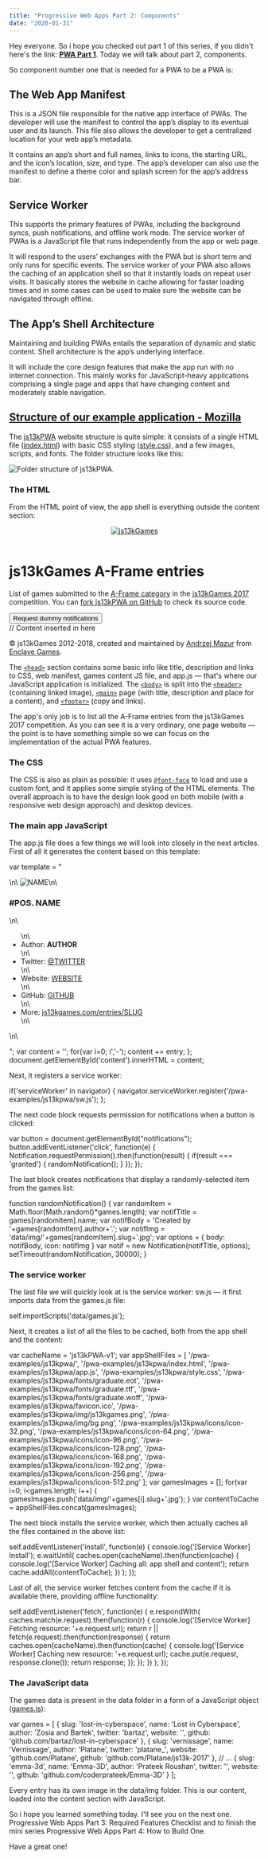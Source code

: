 ```yaml
---
title: "Progressive Web Apps Part 2: Components"
date: "2020-01-31"
---
```


Hey everyone. So i hope you checked out part 1 of this series, if you didn't here's the link: [**PWA Part 1**](https://ajulusthoughts.wordpress.com/2020/01/28/progressive-web-apps-part-1/). Today we will talk about part 2, components.

So component number one that is needed for a PWA to be a PWA is:

## The Web App Manifest

This is a JSON file responsible for the native app interface of PWAs. The developer will use the manifest to control the app’s display to its eventual user and its launch. This file also allows the developer to get a centralized location for your web app’s metadata.

It contains an app’s short and full names, links to icons, the starting URL, and the icon’s location, size, and type. The app’s developer can also use the manifest to define a theme color and splash screen for the app’s address bar.

## Service Worker

This supports the primary features of PWAs, including the background syncs, push notifications, and offline work mode. The service worker of PWAs is a JavaScript file that runs independently from the app or web page.

It will respond to the users’ exchanges with the PWA but is short term and only runs for specific events. The service worker of your PWA also allows the caching of an application shell so that it instantly loads on repeat user visits. It basically stores the website in cache allowing for faster loading times and in some cases can be used to make sure the website can be navigated through offline.

## The App’s Shell Architecture

Maintaining and building PWAs entails the separation of dynamic and static content. Shell architecture is the app’s underlying interface.

It will include the core design features that make the app run with no internet connection. This mainly works for JavaScript-heavy applications comprising a single page and apps that have changing content and moderately stable navigation.

## [**Structure of our example application - Mozilla**](https://developer.mozilla.org/en-US/docs/Web/Progressive_web_apps/App_structure)

The [js13kPWA](https://mdn.github.io/pwa-examples/js13kpwa/) website structure is quite simple: it consists of a single HTML file ([index.html](https://github.com/mdn/pwa-examples/blob/master/js13kpwa/index.html)) with basic CSS styling ([style.css](https://github.com/mdn/pwa-examples/blob/master/js13kpwa/style.css)), and a few images, scripts, and fonts. The folder structure looks like this:

![Folder structure of js13kPWA.](images/js13kpwa-directory.png)

### The HTML

From the HTML point of view, the app shell is everything outside the content section:

<!DOCTYPE html>
<html lang="en">
<head>
	<meta charset="utf-8">
	<title>js13kGames A-Frame entries</title>
	<meta name="description" content="A list of A-Frame entries submitted to the js13kGames 2017 competition, used as an example for the MDN articles about Progressive Web Apps.">
	<meta name="author" content="end3r">
	<meta name="theme-color" content="#B12A34">
	<meta name="viewport" content="width=device-width, initial-scale=1">
	<meta property="og:image" content="icons/icon-512.png">
	<link rel="shortcut icon" href="favicon.ico">
	<link rel="stylesheet" href="style.css">
	<link rel="manifest" href="js13kpwa.webmanifest">
	<script src="data/games.js" defer></script>
	<script src="app.js" defer></script>
</head>
<body>
<header>
	<p><a class="logo" href="http://js13kgames.com"><img src="img/js13kgames.png" alt="js13kGames"></a></p>
</header>
<main>
	<h1>js13kGames A-Frame entries</h1>
	<p class="description">List of games submitted to the <a href="http://js13kgames.com/aframe">A-Frame category</a> in the <a href="http://2017.js13kgames.com">js13kGames 2017</a> competition. You can <a href="https://github.com/mdn/pwa-examples/blob/master/js13kpwa">fork js13kPWA on GitHub</a> to check its source code.</p>
	<button id="notifications">Request dummy notifications</button>
	<section id="content">
		// Content inserted in here
	</section>
</main>
<footer>
	<p>© js13kGames 2012-2018, created and maintained by <a href="http://end3r.com">Andrzej Mazur</a> from <a href="http://enclavegames.com">Enclave Games</a>.</p>
</footer>
</body>
</html>

The [`<head>`](https://developer.mozilla.org/en-US/docs/Web/HTML/Element/head) section contains some basic info like title, description and links to CSS, web manifest, games content JS file, and app.js — that's where our JavaScript application is initialized. The [`<body>`](https://developer.mozilla.org/en-US/docs/Web/HTML/Element/body) is split into the [`<header>`](https://developer.mozilla.org/en-US/docs/Web/HTML/Element/header) (containing linked image), [`<main>`](https://developer.mozilla.org/en-US/docs/Web/HTML/Element/main) page (with title, description and place for a content), and [`<footer>`](https://developer.mozilla.org/en-US/docs/Web/HTML/Element/footer) (copy and links).

The app's only job is to list all the A-Frame entries from the js13kGames 2017 competition. As you can see it is a very ordinary, one page website — the point is to have something simple so we can focus on the implementation of the actual PWA features.

### The CSS

The CSS is also as plain as possible: it uses [`@font-face`](https://developer.mozilla.org/en-US/docs/Web/CSS/@font-face) to load and use a custom font, and it applies some simple styling of the HTML elements. The overall approach is to have the design look good on both mobile (with a responsive web design approach) and desktop devices.

### The main app JavaScript

The app.js file does a few things we will look into closely in the next articles. First of all it generates the content based on this template:

var template = "<article>\\n\\
    <img src='data/img/SLUG.jpg' alt='NAME'>\\n\\
    <h3>#POS. NAME</h3>\\n\\
    <ul>\\n\\
    <li><span>Author:</span> <strong>AUTHOR</strong></li>\\n\\
    <li><span>Twitter:</span> <a href='https://twitter.com/TWITTER'>@TWITTER</a></li>\\n\\
    <li><span>Website:</span> <a href='http://WEBSITE/'>WEBSITE</a></li>\\n\\
    <li><span>GitHub:</span> <a href='https://GITHUB'>GITHUB</a></li>\\n\\
    <li><span>More:</span> <a href='http://js13kgames.com/entries/SLUG'>js13kgames.com/entries/SLUG</a></li>\\n\\
    </ul>\\n\\
</article>";
var content = '';
for(var i=0; i<games.length; i++) {
    var entry = template.replace(/POS/g,(i+1))
        .replace(/SLUG/g,games\[i\].slug)
        .replace(/NAME/g,games\[i\].name)
        .replace(/AUTHOR/g,games\[i\].author)
        .replace(/TWITTER/g,games\[i\].twitter)
        .replace(/WEBSITE/g,games\[i\].website)
        .replace(/GITHUB/g,games\[i\].github);
    entry = entry.replace('<a href=\\'http:///\\'></a>','-');
    content += entry;
};
document.getElementById('content').innerHTML = content;

Next, it registers a service worker:

if('serviceWorker' in navigator) {
    navigator.serviceWorker.register('/pwa-examples/js13kpwa/sw.js');
};

The next code block requests permission for notifications when a button is clicked:

var button = document.getElementById("notifications");
button.addEventListener('click', function(e) {
    Notification.requestPermission().then(function(result) {
        if(result === 'granted') {
            randomNotification();
        }
    });
});

The last block creates notifications that display a randomly-selected item from the games list:

function randomNotification() {
    var randomItem = Math.floor(Math.random()\*games.length);
    var notifTitle = games\[randomItem\].name;
    var notifBody = 'Created by '+games\[randomItem\].author+'.';
    var notifImg = 'data/img/'+games\[randomItem\].slug+'.jpg';
    var options = {
        body: notifBody,
        icon: notifImg
    }
    var notif = new Notification(notifTitle, options);
    setTimeout(randomNotification, 30000);
}

### The service worker

The last file we will quickly look at is the service worker: sw.js — it first imports data from the games.js file:

self.importScripts('data/games.js');

Next, it creates a list of all the files to be cached, both from the app shell and the content:

var cacheName = 'js13kPWA-v1';
var appShellFiles = \[
  '/pwa-examples/js13kpwa/',
  '/pwa-examples/js13kpwa/index.html',
  '/pwa-examples/js13kpwa/app.js',
  '/pwa-examples/js13kpwa/style.css',
  '/pwa-examples/js13kpwa/fonts/graduate.eot',
  '/pwa-examples/js13kpwa/fonts/graduate.ttf',
  '/pwa-examples/js13kpwa/fonts/graduate.woff',
  '/pwa-examples/js13kpwa/favicon.ico',
  '/pwa-examples/js13kpwa/img/js13kgames.png',
  '/pwa-examples/js13kpwa/img/bg.png',
  '/pwa-examples/js13kpwa/icons/icon-32.png',
  '/pwa-examples/js13kpwa/icons/icon-64.png',
  '/pwa-examples/js13kpwa/icons/icon-96.png',
  '/pwa-examples/js13kpwa/icons/icon-128.png',
  '/pwa-examples/js13kpwa/icons/icon-168.png',
  '/pwa-examples/js13kpwa/icons/icon-192.png',
  '/pwa-examples/js13kpwa/icons/icon-256.png',
  '/pwa-examples/js13kpwa/icons/icon-512.png'
\];
var gamesImages = \[\];
for(var i=0; i<games.length; i++) {
  gamesImages.push('data/img/'+games\[i\].slug+'.jpg');
}
var contentToCache = appShellFiles.concat(gamesImages);

The next block installs the service worker, which then actually caches all the files contained in the above list:

self.addEventListener('install', function(e) {
  console.log('\[Service Worker\] Install');
  e.waitUntil(
    caches.open(cacheName).then(function(cache) {
      console.log('\[Service Worker\] Caching all: app shell and content');
      return cache.addAll(contentToCache);
    })
  );
});

Last of all, the service worker fetches content from the cache if it is available there, providing offline functionality:

self.addEventListener('fetch', function(e) {
  e.respondWith(
    caches.match(e.request).then(function(r) {
      console.log('\[Service Worker\] Fetching resource: '+e.request.url);
      return r || fetch(e.request).then(function(response) {
        return caches.open(cacheName).then(function(cache) {
          console.log('\[Service Worker\] Caching new resource: '+e.request.url);
          cache.put(e.request, response.clone());
          return response;
        });
      });
    })
  );
});

### The JavaScript data

The games data is present in the data folder in a form of a JavaScript object ([games.js](https://github.com/mdn/pwa-examples/blob/master/js13kpwa/data/games.js)):

var games = \[
    {
        slug: 'lost-in-cyberspace',
        name: 'Lost in Cyberspace',
        author: 'Zosia and Bartek',
        twitter: 'bartaz',
        website: '',
        github: 'github.com/bartaz/lost-in-cyberspace'
    },
    {
        slug: 'vernissage',
        name: 'Vernissage',
        author: 'Platane',
        twitter: 'platane\_',
        website: 'github.com/Platane',
        github: 'github.com/Platane/js13k-2017'
    },
// ...
    {
        slug: 'emma-3d',
        name: 'Emma-3D',
        author: 'Prateek Roushan',
        twitter: '',
        website: '',
        github: 'github.com/coderprateek/Emma-3D'
    }
\];

Every entry has its own image in the data/img folder. This is our content, loaded into the content section with JavaScript.

So i hope you learned something today. I'll see you on the next one. Progressive Web Apps Part 3: Required Features Checklist and to finish the mini series Progressive Web Apps Part 4: How to Build One.

Have a great one!
